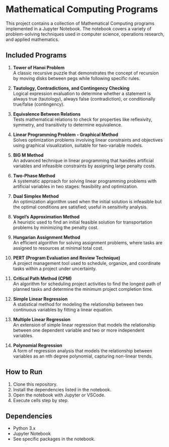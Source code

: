 # Mathematical Computing Programs

This project contains a collection of Mathematical Computing programs implemented in a Jupyter Notebook. The notebook covers a variety of problem-solving techniques used in computer science, operations research, and applied mathematics.

## Included Programs

1. **Tower of Hanoi Problem**  
   A classic recursive puzzle that demonstrates the concept of recursion by moving disks between pegs while following specific rules.

2. **Tautology, Contradictions, and Contingency Checking**  
   Logical expression evaluation to determine whether a statement is always true (tautology), always false (contradiction), or conditionally true/false (contingency).

3. **Equivalence Between Relations**  
   Tests mathematical relations to check for properties like reflexivity, symmetry, and transitivity to determine equivalence.

4. **Linear Programming Problem - Graphical Method**  
   Solves optimization problems involving linear constraints and objectives using graphical visualization, suitable for two-variable models.

5. **BIG M Method**  
   An advanced technique in linear programming that handles artificial variables and infeasible constraints by assigning large penalty costs.

6. **Two-Phase Method**  
   A systematic approach for solving linear programming problems with artificial variables in two stages: feasibility and optimization.

7. **Dual Simplex Method**  
   An optimization algorithm used when the initial solution is infeasible but the optimal conditions are satisfied; useful in sensitivity analysis.

8. **Vogel’s Approximation Method**  
   A heuristic used to find an initial feasible solution for transportation problems by minimizing the penalty cost.

9. **Hungarian Assignment Method**  
   An efficient algorithm for solving assignment problems, where tasks are assigned to resources at minimal total cost.

10. **PERT (Program Evaluation and Review Technique)**  
    A project management tool used to schedule, organize, and coordinate tasks within a project under uncertainty.

11. **Critical Path Method (CPM)**  
    An algorithm for scheduling project activities to find the longest path of planned tasks and determine the minimum project completion time.

12. **Simple Linear Regression**  
    A statistical method for modeling the relationship between two continuous variables by fitting a linear equation.

13. **Multiple Linear Regression**  
    An extension of simple linear regression that models the relationship between one dependent variable and two or more independent variables.

14. **Polynomial Regression**  
    A form of regression analysis that models the relationship between variables as an nth degree polynomial, capturing non-linear trends.

## How to Run
1. Clone this repository.
2. Install the dependencies listed in the notebook.
3. Open the notebook with Jupyter or VSCode.
4. Execute cells step by step.

## Dependencies
- Python 3.x
- Jupyter Notebook
- See specific packages in the notebook.
